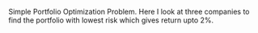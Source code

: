 Simple Portfolio Optimization Problem.
Here I look at three companies to find the portfolio with lowest risk which gives return upto 2%. 
